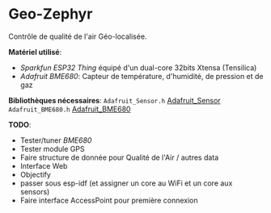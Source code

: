 # Geo-Zephyr
Contrôle de qualité de l'air Géo-localisée.

**Matériel utilisé**:
- *Sparkfun ESP32 Thing* équipé d'un dual-core 32bits Xtensa (Tensilica)
- *Adafruit BME680*: Capteur de température, d'humidité, de pression et de gaz

**Bibliothèques nécessaires**:
`Adafruit_Sensor.h` [Adafruit_Sensor](https://github.com/adafruit/Adafruit_Sensor "Lien GitHub pour la Unified Sensor library")
`Adafruit_BME680.h` [Adafruit_BME680](https://github.com/adafruit/Adafruit_BME680 "Lien GitHub pour le BME680")

**TODO**:
  - Tester/tuner *BME680*
  - Tester module GPS
  - Faire structure de donnée pour Qualité de l'Air / autres data
  - Interface Web
  - Objectify
  - passer sous esp-idf (et assigner un core au WiFi et un core aux sensors)
  - Faire interface AccessPoint pour première connexion

